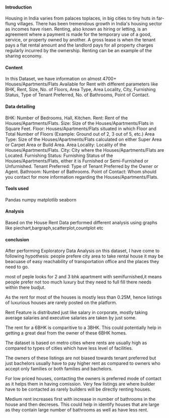 #### Introduction
 Housing in India varies from palaces toplaces, in big cities to tiny huts in far-flung villages. There has been tremendous growth in India's housing sector as incomes have risen.
Renting, also known as hiring or letting, is an agreement where a payment is made for the temporary use of a good, service, or property owned by another.
A gross lease is when the tenant pays a flat rental amount and the landlord pays for all property charges regularly incurred by the ownership. Renting can be an example of the sharing economy.

#### Content
In this Dataset, we have information on almost 4700+ Houses/Apartments/Flats Available for Rent with different parameters like BHK, Rent, Size, No. of Floors, Area Type, Area Locality, City, Furnishing Status, Type of Tenant Preferred, No. of Bathrooms, Point of Contact.

#### Data detailing

BHK: Number of Bedrooms, Hall, Kitchen.
Rent: Rent of the Houses/Apartments/Flats.
Size: Size of the Houses/Apartments/Flats in Square Feet.
Floor: Houses/Apartments/Flats situated in which Floor and Total Number of Floors (Example: Ground out of 2, 3 out of 5, etc.)
Area Type: Size of the Houses/Apartments/Flats calculated on either Super Area or Carpet Area or Build Area.
Area Locality: Locality of the Houses/Apartments/Flats.
City: City where the Houses/Apartments/Flats are Located.
Furnishing Status: Furnishing Status of the Houses/Apartments/Flats, either it is Furnished or Semi-Furnished or Unfurnished.
Tenant Preferred: Type of Tenant Preferred by the Owner or Agent.
Bathroom: Number of Bathrooms.
Point of Contact: Whom should you contact for more information regarding the Houses/Apartments/Flats.
#### Tools used
Pandas
numpy
matplotlib
seaborn
#### Analysis
Based on the House Rent Data performed different analysis using graphs like piechart,bargraph,scatterplot,countplot etc
#### conclusion
After performing Exploratory Data Analysis on this dataset, I have come to following hypothesis:
people prefere city area to take rental house it may be beacuase of easy reachability of transportation office and the places they need to go.

most of peple looks for 2 and 3 bhk apartment with semifurnished,it means people prefer not too much luxury but they need to full fill there needs within there budjut.

As the rent for most of the houses is mostly less than 0.25M, hence listings of luxurious houses are rarely posted on the platform.

Rent Feature is distributed just like salary in corporate, mostly taking average salaries and executive salaries are taken by just some.

The rent for a 6BHK is comparitive to a 3BHK. This could potentially help in getting a great deal from the owner of these 6BHK homes.

The dataset is based on metro cities where rents are usually high as compared to types of cities which have less level of facilities.

The owners of these listings are not biased towards tenant preferred but just bachelors usually have to pay higher rent as compared to owners who accept only families or both families and bachelors.

For low priced houses, contacting the owners is preferred mode of contact as it helps them in having comission. Very few listings are where builder have to be contacted as rarely builders will be directly renting houses.

Medium rent increases first with increase in number of bathrooms in the house and then decreses. This could help in identify houses that are large as they contain large number of bathrooms as well as have less rent.
